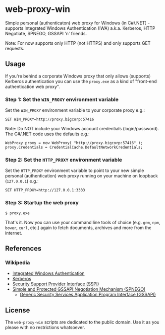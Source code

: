 # web-proxy-win

Simple personal (authenticaton) web proxy for Windows (in C#/.NET) -
supports Integrated Windows Authentication (IWA)
 a.k.a. Kerberos, HTTP Negotiate, SPNEGO, GSSAPI 'n' friends.

Note: For now supports only HTTP (not HTTPS) and only supports GET requests.


## Usage

If you're behind a corporate Windows proxy that only allows (supports) Kerberos authentication you can use
the `proxy.exe` as a kind of "front-end authentication web proxy".

### Step 1: Set the `WIN_PROXY` environment variable

Set the `WIN_PROXY` environment variable to your corporate proxy e.g.:

    SET WIN_PROXY=http://proxy.bigcorp:57416

Note: Do NOT include your Windows account credentials (login/password). The C#/.NET code uses the defaults e.g.:

    WebProxy proxy = new WebProxy( "http://proxy.bigcorp:57416" );
    proxy.Credentials = CredentialCache.DefaultNetworkCredentials;

### Step 2: Set the `HTTP_PROXY` environment variable

Set the `HTTP_PROXY` environment variable to point to your new simple personal (authentication) web proxy
running on your machine on loopback (`127.0.0.1`) e.g.:

    SET HTTP_PROXY=http://127.0.0.1:3333

###  Step 3: Startup the web proxy

    $ proxy.exe

That's it. Now you can use your command line tools of choice (e.g. `gem`, `npm`, `bower`, `curl`, etc.)
again to fetch documents, archives and more from the internet.


## References

### Wikipedia
- [Integrated Windows Authentication](http://en.wikipedia.org/wiki/Integrated_Windows_Authentication)
- [Kerberos](http://en.wikipedia.org/wiki/Kerberos_(protocol))
- [Security Support Provider Interface (SSPI)](http://en.wikipedia.org/wiki/Security_Support_Provider_Interface) 
- [Simple and Protected GSSAPI Negotiation Mechanism (SPNEGO)](http://en.wikipedia.org/wiki/SPNEGO)
    - [Generic Security Services Application Program Interface (GSSAPI)](http://en.wikipedia.org/wiki/Generic_Security_Services_Application_Program_Interface)


## License

The `web-proxy-win` scripts are dedicated to the public domain.
Use it as you please with no restrictions whatsoever.

